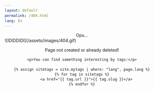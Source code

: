 ```yaml
---
layout: default
permalink: /404.html
lang: En
---
```

<center>Ops...</center>
![IDIDDIDI](/assets/images/404.gif)
<center>
    <p>Page not created or already deleted!</p>

    <p>You can find something interesting by tags:</p>

    {% assign sitetags = site.mytags | where: "lang", page.lang %}
    {% for tag in sitetags %}
        <a href="{{ tag.url }}">{{ tag.slug }}</a>
    {% endfor %}
</center>
